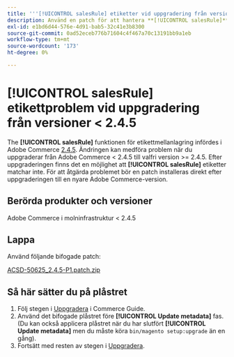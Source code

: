 ```yaml
---
title: '''[!UICONTROL salesRule] etiketter vid uppgradering från version &lt; 2.4.5'
description: Använd en patch för att hantera **[!UICONTROL salesRule]** problem vid uppgradering från Adobe Commerce version &lt; 2.4.5.
exl-id: e1bd6d44-576e-4d91-bab5-32c41e3b8300
source-git-commit: 0ad52eceb776b71604c4f467a70c13191bb9a1eb
workflow-type: tm+mt
source-wordcount: '173'
ht-degree: 0%

---
```


# **[!UICONTROL salesRule]** etikettproblem vid uppgradering från versioner &lt; 2.4.5

The **[!UICONTROL salesRule]** funktionen för etikettmellanlagring infördes i Adobe Commerce [2.4.5](/docs/commerce-operations/release/notes/adobe-commerce/2-4-5.html). Ändringen kan medföra problem när du uppgraderar från Adobe Commerce &lt; 2.4.5 till valfri version >= 2.4.5. Efter uppgraderingen finns det en möjlighet att **[!UICONTROL salesRule]** etiketter matchar inte. För att åtgärda problemet bör en patch installeras direkt efter uppgraderingen till en nyare Adobe Commerce-version.

## Berörda produkter och versioner

Adobe Commerce i molninfrastruktur &lt; 2.4.5

## Lappa

Använd följande bifogade patch:

[ACSD-50625_2.4.5-P1.patch.zip](assets/ACSD-50625_2.4.5-p1.patch.zip)

## Så här sätter du på plåstret

1. Följ stegen i [Uppgradera](https://experienceleague.adobe.com/docs/commerce-operations/upgrade-guide/implementation/perform-upgrade.html) i Commerce Guide.
1. Använd det bifogade plåstret före **[!UICONTROL Update metadata]** fas.
(Du kan också applicera plåstret när du har slutfört **[!UICONTROL Update metadata]** men du måste köra `bin/magento setup:upgrade` än en gång).
1. Fortsätt med resten av stegen i [Uppgradera](https://experienceleague.adobe.com/docs/commerce-operations/upgrade-guide/implementation/perform-upgrade.html).
